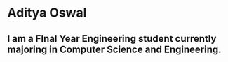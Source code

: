 

# Aditya Oswal

## I am a FInal Year Engineering student currently majoring in Computer Science and Engineering.
